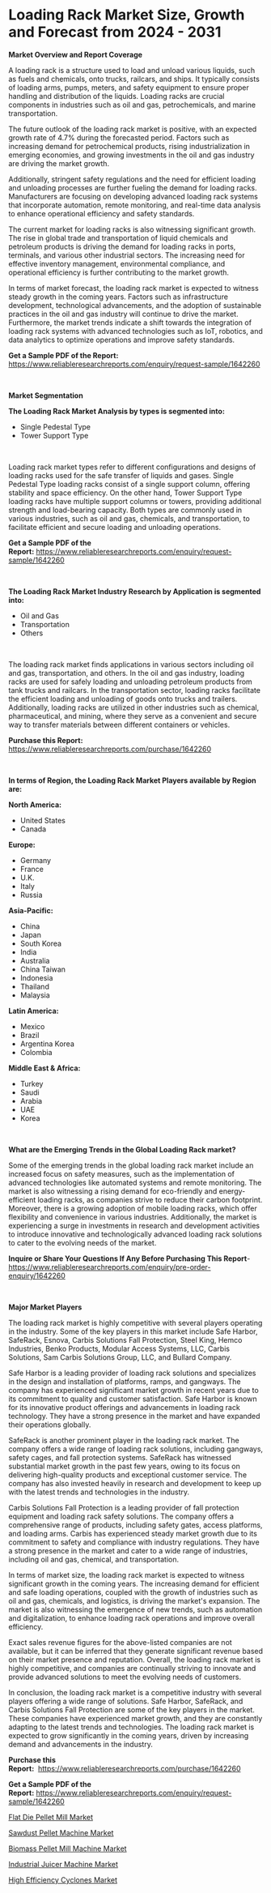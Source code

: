 <p><h1>Loading Rack Market Size, Growth and Forecast from 2024 - 2031</h1></p><p><strong>Market Overview and Report Coverage</strong></p>
<p><p>A loading rack is a structure used to load and unload various liquids, such as fuels and chemicals, onto trucks, railcars, and ships. It typically consists of loading arms, pumps, meters, and safety equipment to ensure proper handling and distribution of the liquids. Loading racks are crucial components in industries such as oil and gas, petrochemicals, and marine transportation.</p><p>The future outlook of the loading rack market is positive, with an expected growth rate of 4.7% during the forecasted period. Factors such as increasing demand for petrochemical products, rising industrialization in emerging economies, and growing investments in the oil and gas industry are driving the market growth.</p><p>Additionally, stringent safety regulations and the need for efficient loading and unloading processes are further fueling the demand for loading racks. Manufacturers are focusing on developing advanced loading rack systems that incorporate automation, remote monitoring, and real-time data analysis to enhance operational efficiency and safety standards.</p><p>The current market for loading racks is also witnessing significant growth. The rise in global trade and transportation of liquid chemicals and petroleum products is driving the demand for loading racks in ports, terminals, and various other industrial sectors. The increasing need for effective inventory management, environmental compliance, and operational efficiency is further contributing to the market growth.</p><p>In terms of market forecast, the loading rack market is expected to witness steady growth in the coming years. Factors such as infrastructure development, technological advancements, and the adoption of sustainable practices in the oil and gas industry will continue to drive the market. Furthermore, the market trends indicate a shift towards the integration of loading rack systems with advanced technologies such as IoT, robotics, and data analytics to optimize operations and improve safety standards.</p></p>
<p><strong>Get a Sample PDF of the Report:</strong> <a href="https://www.reliableresearchreports.com/enquiry/request-sample/1642260">https://www.reliableresearchreports.com/enquiry/request-sample/1642260</a></p>
<p>&nbsp;</p>
<p><strong>Market Segmentation</strong></p>
<p><strong>The Loading Rack Market Analysis by types is segmented into:</strong></p>
<p><ul><li>Single Pedestal Type</li><li>Tower Support Type</li></ul></p>
<p>&nbsp;</p>
<p><p>Loading rack market types refer to different configurations and designs of loading racks used for the safe transfer of liquids and gases. Single Pedestal Type loading racks consist of a single support column, offering stability and space efficiency. On the other hand, Tower Support Type loading racks have multiple support columns or towers, providing additional strength and load-bearing capacity. Both types are commonly used in various industries, such as oil and gas, chemicals, and transportation, to facilitate efficient and secure loading and unloading operations.</p></p>
<p><strong>Get a Sample PDF of the Report:</strong>&nbsp;<a href="https://www.reliableresearchreports.com/enquiry/request-sample/1642260">https://www.reliableresearchreports.com/enquiry/request-sample/1642260</a></p>
<p>&nbsp;</p>
<p><strong>The Loading Rack Market Industry Research by Application is segmented into:</strong></p>
<p><ul><li>Oil and Gas</li><li>Transportation</li><li>Others</li></ul></p>
<p>&nbsp;</p>
<p><p>The loading rack market finds applications in various sectors including oil and gas, transportation, and others. In the oil and gas industry, loading racks are used for safely loading and unloading petroleum products from tank trucks and railcars. In the transportation sector, loading racks facilitate the efficient loading and unloading of goods onto trucks and trailers. Additionally, loading racks are utilized in other industries such as chemical, pharmaceutical, and mining, where they serve as a convenient and secure way to transfer materials between different containers or vehicles.</p></p>
<p><strong>Purchase this Report:</strong>&nbsp; <a href="https://www.reliableresearchreports.com/purchase/1642260">https://www.reliableresearchreports.com/purchase/1642260</a></p>
<p>&nbsp;</p>
<p><strong>In terms of Region, the Loading Rack Market Players available by Region are:</strong></p>
<p>
    <p> <strong> North America: </strong>
        <ul>
            <li>United States</li>
            <li>Canada</li>
        </ul>
        </p> 
    <p> <strong> Europe: </strong>
        <ul>
            <li>Germany</li>
            <li>France</li>
            <li>U.K.</li>
            <li>Italy</li>
            <li>Russia</li>
        </ul>
        </p> 
    <p> <strong> Asia-Pacific: </strong>
        <ul>
            <li>China</li>
            <li>Japan</li>
            <li>South Korea</li>
            <li>India</li>
            <li>Australia</li>
            <li>China Taiwan</li>
            <li>Indonesia</li>
            <li>Thailand</li>
            <li>Malaysia</li>
        </ul>
        </p> 
    <p> <strong> Latin America: </strong>
        <ul>
            <li>Mexico</li>
            <li>Brazil</li>
            <li>Argentina Korea</li>
            <li>Colombia</li>
        </ul>
        </p> 
    <p> <strong> Middle East & Africa: </strong>
        <ul>
            <li>Turkey</li>
            <li>Saudi</li>
            <li>Arabia</li>
            <li>UAE</li>
            <li>Korea</li>
        </ul>
    </p>
    </p>
<p>&nbsp;</p>
<p><strong>What are the Emerging Trends in the Global Loading Rack market?</strong></p>
<p><p>Some of the emerging trends in the global loading rack market include an increased focus on safety measures, such as the implementation of advanced technologies like automated systems and remote monitoring. The market is also witnessing a rising demand for eco-friendly and energy-efficient loading racks, as companies strive to reduce their carbon footprint. Moreover, there is a growing adoption of mobile loading racks, which offer flexibility and convenience in various industries. Additionally, the market is experiencing a surge in investments in research and development activities to introduce innovative and technologically advanced loading rack solutions to cater to the evolving needs of the market.</p></p>
<p><strong>Inquire or Share Your Questions If Any Before Purchasing This Report</strong>- <a href="https://www.reliableresearchreports.com/enquiry/pre-order-enquiry/1642260">https://www.reliableresearchreports.com/enquiry/pre-order-enquiry/1642260</a></p>
<p>&nbsp;</p>
<p><strong>Major Market Players</strong></p>
<p><p>The loading rack market is highly competitive with several players operating in the industry. Some of the key players in this market include Safe Harbor, SafeRack, Esnova, Carbis Solutions Fall Protection, Steel King, Hemco Industries, Benko Products, Modular Access Systems, LLC, Carbis Solutions, Sam Carbis Solutions Group, LLC, and Bullard Company. </p><p>Safe Harbor is a leading provider of loading rack solutions and specializes in the design and installation of platforms, ramps, and gangways. The company has experienced significant market growth in recent years due to its commitment to quality and customer satisfaction. Safe Harbor is known for its innovative product offerings and advancements in loading rack technology. They have a strong presence in the market and have expanded their operations globally.</p><p>SafeRack is another prominent player in the loading rack market. The company offers a wide range of loading rack solutions, including gangways, safety cages, and fall protection systems. SafeRack has witnessed substantial market growth in the past few years, owing to its focus on delivering high-quality products and exceptional customer service. The company has also invested heavily in research and development to keep up with the latest trends and technologies in the industry.</p><p>Carbis Solutions Fall Protection is a leading provider of fall protection equipment and loading rack safety solutions. The company offers a comprehensive range of products, including safety gates, access platforms, and loading arms. Carbis has experienced steady market growth due to its commitment to safety and compliance with industry regulations. They have a strong presence in the market and cater to a wide range of industries, including oil and gas, chemical, and transportation.</p><p>In terms of market size, the loading rack market is expected to witness significant growth in the coming years. The increasing demand for efficient and safe loading operations, coupled with the growth of industries such as oil and gas, chemicals, and logistics, is driving the market's expansion. The market is also witnessing the emergence of new trends, such as automation and digitalization, to enhance loading rack operations and improve overall efficiency.</p><p>Exact sales revenue figures for the above-listed companies are not available, but it can be inferred that they generate significant revenue based on their market presence and reputation. Overall, the loading rack market is highly competitive, and companies are continually striving to innovate and provide advanced solutions to meet the evolving needs of customers.</p><p>In conclusion, the loading rack market is a competitive industry with several players offering a wide range of solutions. Safe Harbor, SafeRack, and Carbis Solutions Fall Protection are some of the key players in the market. These companies have experienced market growth, and they are constantly adapting to the latest trends and technologies. The loading rack market is expected to grow significantly in the coming years, driven by increasing demand and advancements in the industry.</p></p>
<p><strong>Purchase this Report:</strong>&nbsp;&nbsp;<a href="https://www.reliableresearchreports.com/purchase/1642260">https://www.reliableresearchreports.com/purchase/1642260</a></p>
<p></p>
<p><strong>Get a Sample PDF of the Report:</strong>&nbsp;<a href="https://www.reliableresearchreports.com/enquiry/request-sample/1642260">https://www.reliableresearchreports.com/enquiry/request-sample/1642260</a></p>
<p><p><a href="https://github.com/arionmp/Market-Research-Report-List-1/blob/main/flat-die-pellet-mill-market.md">Flat Die Pellet Mill Market</a></p><p><a href="https://github.com/nicoletavirag/Market-Research-Report-List-1/blob/main/sawdust-pellet-machine-market.md">Sawdust Pellet Machine Market</a></p><p><a href="https://github.com/zeberleansnyderallisonwjfli/Market-Research-Report-List-1/blob/main/biomass-pellet-mill-machine-market.md">Biomass Pellet Mill Machine Market</a></p><p><a href="https://github.com/kosella/Market-Research-Report-List-1/blob/main/industrial-juicer-machine-market.md">Industrial Juicer Machine Market</a></p><p><a href="https://github.com/redneck06/Market-Research-Report-List-1/blob/main/high-efficiency-cyclones-market.md">High Efficiency Cyclones Market</a></p></p>